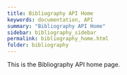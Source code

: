 ```yaml
---
title: Bibliography API Home
keywords: documentation, API
summary: "Bibliography API Home"
sidebar: bibliography_sidebar
permalink: bibliography_home.html
folder: bibliography
---
```


This is the Bibliography API home page.
